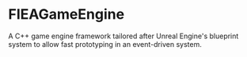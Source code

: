 # FIEAGameEngine
A C++ game engine framework tailored after Unreal Engine's blueprint system to allow fast prototyping in an event-driven system.
